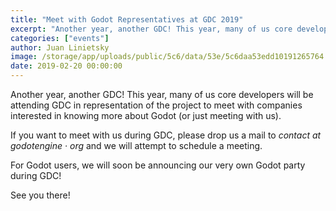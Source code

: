 ```yaml
---
title: "Meet with Godot Representatives at GDC 2019"
excerpt: "Another year, another GDC! This year, many of us core developers will be attending GDC in representation of the project to meet with companies interested in knowing more about Godot (or just meeting with us)."
categories: ["events"]
author: Juan Linietsky
image: /storage/app/uploads/public/5c6/data/53e/5c6daa53edd10191265764.png
date: 2019-02-20 00:00:00
---
```


Another year, another GDC! This year, many of us core developers will be attending GDC in representation of the project to meet with companies interested in knowing more about Godot (or just meeting with us).

If you want to meet with us during GDC, please drop us a mail to *contact at godotengine · org* and we will attempt to schedule a meeting.

For Godot users, we will soon be announcing our very own Godot party during GDC!

See you there!

